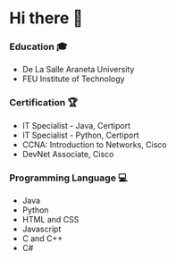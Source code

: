 # Hi there 👋
### Education 🎓
- De La Salle Araneta University
- FEU Institute of Technology

### Certification 🏆
- IT Specialist - Java, Certiport
- IT Specialist - Python, Certiport
- CCNA: Introduction to Networks, Cisco
- DevNet Associate, Cisco

### Programming Language 💻
- Java
- Python
- HTML and CSS
- Javascript
- C and C++
- C#

